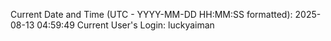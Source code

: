 Current Date and Time (UTC - YYYY-MM-DD HH:MM:SS formatted): 2025-08-13 04:59:49
Current User's Login: luckyaiman
